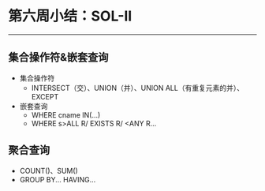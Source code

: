 # 第六周小结：SOL-II
---
## 集合操作符&嵌套查询 
* 集合操作符
	* INTERSECT（交）、UNION（并）、UNION ALL（有重复元素的并）、EXCEPT
* 嵌套查询 
  * WHERE cname IN(...)
  * WHERE s>ALL R/  EXISTS R/  <ANY R...
## 聚合查询
* COUNT()、SUM()
* GROUP BY...   HAVING...   
